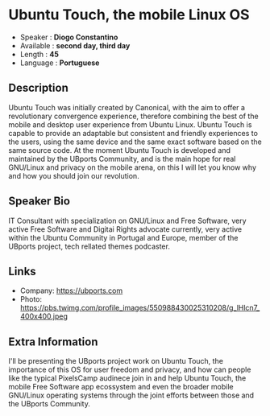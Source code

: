 Ubuntu Touch, the mobile Linux OS
=================================================

* Speaker   : **Diogo Constantino**
* Available : **second day, third day**
* Length    : **45**
* Language  : **Portuguese**

Description
-----------

Ubuntu Touch was initially created by Canonical, with the aim to offer a revolutionary
convergence experience, therefore combining the best of the mobile and desktop user
experience from Ubuntu Linux.
Ubuntu Touch is capable to provide an adaptable but consistent and friendly experiences
to the users, using the same device and the same exact software based on the same source
code.
At the moment Ubuntu Touch is developed and maintained by the UBports Community, and is
the main hope for real GNU/Linux and privacy on the mobile arena, on this I will let you
know why and how you should join our revolution.

Speaker Bio
-----------


IT Consultant with specialization on GNU/Linux and Free Software, very active
Free Software and Digitai Rights advocate currently, very active within the
Ubuntu Community in Portugal and Europe, member of the UBports project, tech
rellated themes podcaster.

Links
-----

* Company: https://ubports.com
* Photo: https://pbs.twimg.com/profile_images/550988430025310208/g_lHlcn7_400x400.jpeg

Extra Information
-----------------
I'll be presenting the UBports project work on Ubuntu Touch, the importance of this OS
for user freedom and privacy, and how can people like the typical PixelsCamp audinece
join in and help Ubuntu Touch, the mobile Free Software app ecossystem and even the
broader mobile GNU/Linux operating systems through the joint efforts between those and
the UBports Community.
